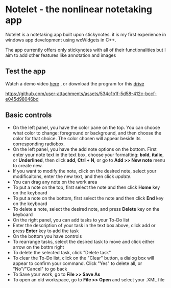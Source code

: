 # Notelet - the nonlinear notetaking app

Notelet is a notetaking app built upon stickynotes. it is my first experience in windows app development using wxWidgets in C++.

The app currently offers only stickynotes with all of their functionalities but I aim to add other features like annotation and images 

## Test the app
Watch a demo video [here](https://drive.google.com/file/d/1TVw4F6kulGVK57ZKp9LZ-EN0cC3JiGdy/view?usp=drive_link)
, or download the program for this [drive](https://drive.google.com/drive/folders/1eHFIcFspGgeAo4dQFW-o4aptjiVGgcJl?usp=sharing)


https://github.com/user-attachments/assets/534c1b1f-5d58-412c-bccf-e045d98046bd


## Basic controls
- On the left panel, you have the color pane on the top. You can choose what color to change: foreground or background, and then choose the color for that choice. The color chosen will appear beside its corresponding radiobox.
- On the left panel, you have the add note options on the bottom. First enter your note text in the text box, choose your formatting: **bold**, **italic**, or **Underlined**, then click **add**, **Ctrl + N**, or go to **Add >> New note** menu to create new.
- If you want to modify the note, click on the desired note, select your modificaitons, enter the new text, and then click *update*.
- You can drag any note on the work area
- To put a note on the top, first select the note and then click **Home** key on the keyboard
- To put a note on the bottom, first select the note and then click **End** key on the keyboard
- To delete a note, select the desired note, and press **Delete** key on the keyboard
- On the right panel, you can add tasks to your To-Do list
- Enter the description of your task in the text box above, click add or press **Enter** key to add the task
- On the bottom you have controls
- To rearrange tasks, select the desired task to move and click either arrow on the bottm right
- To delete the selected task, click "Delete task"
- To clear the To-Do list, click on the "Clear" button, a dialog box will appear to confirm your command. Click "Yes" to delete all, or "No"/"Cancel" to go back
- To Save your work, go to **File >> Save As**
- To open an old workspace, go to **File >> Open** and select your .XML file
